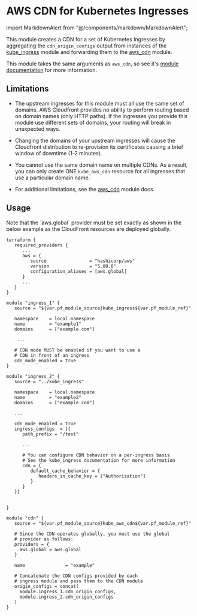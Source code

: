 # AWS CDN for Kubernetes Ingresses

import MarkdownAlert from "@/components/markdown/MarkdownAlert";

This module creates a CDN for a set of Kubernetes Ingresses by aggregating the `cdn_origin_configs`
output from instances of the [kube_ingress](/docs/main/reference/infrastructure-modules/submodule/kubernetes/kube_ingress)
module and forwarding them to the [aws_cdn](/docs/main/reference/infrastructure-modules/submodule/aws/aws_cdn) module.

This module takes the same arguments as `aws_cdn`, so see it's [module documentation](/docs/main/reference/infrastructure-modules/submodule/aws/aws_cdn)
for more information.

## Limitations

* The upstream ingresses for this module must all use the same set of domains. AWS Cloudfront provides
   no ability to perform routing based on domain names (only HTTP paths). If the ingresses
   you provide this module use different sets of domains, your routing will break in unexpected ways.

* Changing the domains of your upstream ingresses will cause the Cloudfront distribution to re-provision its certificates
   causing a brief window of downtime (1-2 minutes).

* You cannot use the same domain name on multiple CDNs. As a result, you can only create ONE `kube_aws_cdn` resource
   for all ingresses that use a particular domain name.

* For additional limitations, see the [aws_cdn](/docs/main/reference/infrastructure-modules/submodule/aws/aws_cdn) module docs.

## Usage

<MarkdownAlert severity="warning">
   Note that the `aws.global` provider must be set exactly as shown in the below example as the CloudFront resources
   are deployed globally.
</MarkdownAlert>

```hcl
terraform {
   required_providers {
      ...
      aws = {
         source                = "hashicorp/aws"
         version               = "5.80.0"
         configuration_aliases = [aws.global]
      }
      ...
   }
}

module "ingress_1" {
   source = "${var.pf_module_source}kube_ingress${var.pf_module_ref}"

   namespace    = local.namespace
   name         = "example1"
   domains      = ["example.com"]
   
    ...
   
   # CDN mode MUST be enabled if you want to use a
   # CDN in front of an ingress
   cdn_mode_enabled = true 
}

module "ingress_2" {
   source = "../kube_ingress"

   namespace    = local.namespace
   name         = "example2"
   domains      = ["example.com"]

   ...
   
   cdn_mode_enabled = true
   ingress_configs  = [{
      path_prefix = "/test"
      
      ...
      
      # You can configure CDN behavior on a per-ingress basis
      # See the kube_ingress documentation for more information
      cdn = {
         default_cache_behavior = {
            headers_in_cache_key = ["Authorization"]
         }
      }
   }]


}

module "cdn" {
   source = "${var.pf_module_source}kube_aws_cdn${var.pf_module_ref}"
   
   # Since the CDN operates globally, you must use the global
   # provider as follows:
   providers = {
     aws.global = aws.global
   }

   name               = "example"
   
   # Concatenate the CDN configs provided by each
   # ingress module and pass them to the CDN module
   origin_configs = concat(
     module.ingress_1.cdn_origin_configs,
     module.ingress_2.cdn_origin_configs
   )
}
```







